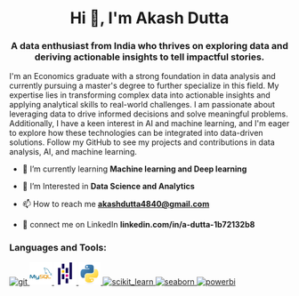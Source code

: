 <h1 align="center">Hi 👋, I'm Akash Dutta</h1>
<h3 align="center">A data enthusiast from India who thrives on exploring data and deriving actionable insights to tell impactful stories.</h3>

I'm an Economics graduate with a strong foundation in data analysis and currently pursuing a master's degree to further specialize in this field. My expertise lies in transforming complex data into actionable insights and applying analytical skills to real-world challenges. I am passionate about leveraging data to drive informed decisions and solve meaningful problems. Additionally, I have a keen interest in AI and machine learning, and I'm eager to explore how these technologies can be integrated into data-driven solutions. Follow my GitHub to see my projects and contributions in data analysis, AI, and machine learning.

- 🌱 I’m currently learning **Machine learning and Deep learning**

- 💖 I’m Interested in **Data Science and Analytics**

- 📫 How to reach me **akashdutta4840@gmail.com**

- 📧 connect me on LinkedIn **linkedin.com/in/a-dutta-1b72132b8**

<h3 align="left">Languages and Tools:</h3>
<p align="left"> 
  <a href="https://git-scm.com/" target="_blank" rel="noreferrer"> 
    <img src="https://www.vectorlogo.zone/logos/git-scm/git-scm-icon.svg" alt="git" width="40" height="40"/> 
  </a> 
  <a href="https://www.mysql.com/" target="_blank" rel="noreferrer"> 
    <img src="https://raw.githubusercontent.com/devicons/devicon/master/icons/mysql/mysql-original-wordmark.svg" alt="mysql" width="40" height="40"/> 
  </a> 
  <a href="https://pandas.pydata.org/" target="_blank" rel="noreferrer"> 
    <img src="https://raw.githubusercontent.com/devicons/devicon/2ae2a900d2f041da66e950e4d48052658d850630/icons/pandas/pandas-original.svg" alt="pandas" width="40" height="40"/> 
  </a> 
  <a href="https://www.python.org" target="_blank" rel="noreferrer"> 
    <img src="https://raw.githubusercontent.com/devicons/devicon/master/icons/python/python-original.svg" alt="python" width="40" height="40"/> 
  </a> 
  <a href="https://scikit-learn.org/" target="_blank" rel="noreferrer"> 
    <img src="https://upload.wikimedia.org/wikipedia/commons/0/05/Scikit_learn_logo_small.svg" alt="scikit_learn" width="40" height="40"/> 
  </a> 
  <a href="https://seaborn.pydata.org/" target="_blank" rel="noreferrer"> 
    <img src="https://seaborn.pydata.org/_images/logo-mark-lightbg.svg" alt="seaborn" width="40" height="40"/> 
  </a> 
  <a href="https://powerbi.microsoft.com/" target="_blank" rel="noreferrer">
    <img src="https://www.vectorlogo.zone/logos/microsoft_powerbi/microsoft_powerbi-icon.svg" alt="powerbi" width="40" height="40"/>
  </a>
</p>
